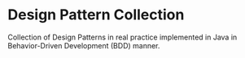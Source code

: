 # Design Pattern Collection

Collection of Design Patterns in real practice implemented in Java in Behavior-Driven Development (BDD) manner.
